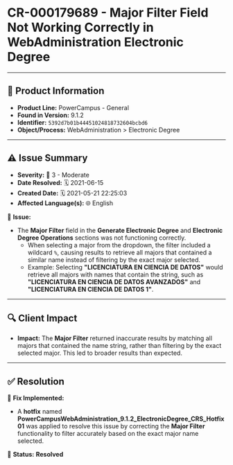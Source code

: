 # CR-000179689 - Major Filter Field Not Working Correctly in WebAdministration Electronic Degree

---

## 📌 Product Information  
- **Product Line:** PowerCampus - General  
- **Found in Version:** 9.1.2  
- **Identifier:** `5392d7b01b44451024818732604bcbd6`  
- **Object/Process:** WebAdministration > Electronic Degree  

---

## ⚠️ Issue Summary  
- **Severity:** 🔶 3 - Moderate  
- **Date Resolved:** 🗓️ 2021-06-15  
- **Created Date:** 🗓️ 2021-05-21 22:25:03  
- **Affected Language(s):** 🌐 English  

🔹 **Issue:**  
- The **Major Filter** field in the **Generate Electronic Degree** and **Electronic Degree Operations** sections was not functioning correctly. 
  - When selecting a major from the dropdown, the filter included a wildcard `%`, causing results to retrieve all majors that contained a similar name instead of filtering by the exact major selected. 
  - Example: Selecting **"LICENCIATURA EN CIENCIA DE DATOS"** would retrieve all majors with names that contain the string, such as **"LICENCIATURA EN CIENCIA DE DATOS AVANZADOS"** and **"LICENCIATURA EN CIENCIA DE DATOS 1"**.

---

## 🔍 Client Impact  
- **Impact:** The **Major Filter** returned inaccurate results by matching all majors that contained the name string, rather than filtering by the exact selected major. This led to broader results than expected.

---

## ✅ Resolution  
🔧 **Fix Implemented:**  
- A **hotfix** named **PowerCampusWebAdministration_9.1.2_ElectronicDegree_CRS_Hotfix01** was applied to resolve this issue by correcting the **Major Filter** functionality to filter accurately based on the exact major name selected.

🚀 **Status:** **Resolved**
